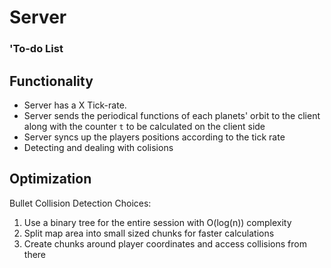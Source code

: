 # Server
### 'To-do List

## Functionality
- Server has a X Tick-rate.
- Server sends the periodical functions of each planets' orbit to the client along with the counter `t` to be calculated on the client side
- Server syncs up the players positions according to the tick rate
- Detecting and dealing with colisions
## Optimization

Bullet Collision Detection Choices:
1. Use a binary tree for the entire session with O(log(n)) complexity
2. Split map area into small sized chunks for faster calculations
3. Create chunks around player coordinates and access collisions from there

